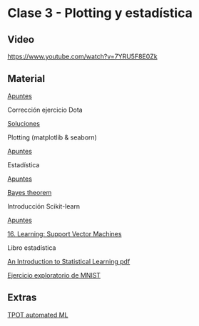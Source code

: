 # Clase 3 - Plotting y estadística

## Video
https://www.youtube.com/watch?v=7YRU5F8E0Zk

## Material
[Apuntes](https://github.com/lambdaclass/data_etudes/tree/master/clases/clase_3)

Corrección ejercicio Dota 

[Soluciones](https://gist.github.com/metdinov/f8b87c7ae9e600ffcaff0f1a305d6f2e)


Plotting (matplotlib & seaborn)

[Apuntes](https://github.com/lambdaclass/data_etudes/blob/master/clases/clase_3/clase_3_plotting.ipynb)


Estadística 

[Apuntes](https://github.com/lambdaclass/data_etudes/blob/master/clases/clase_3/clase_3_estadistica.ipynb)

[Bayes theorem](https://www.youtube.com/watch?v=HZGCoVF3YvM)


Introducción Scikit-learn 

[Apuntes](https://github.com/lambdaclass/data_etudes/blob/master/clases/clase_3/clase_3_scikit_intro.ipynb)

[16. Learning: Support Vector Machines](https://www.youtube.com/watch?v=_PwhiWxHK8o&t=1s)


Libro estadística

[An Introduction to Statistical Learning pdf](https://faculty.marshall.usc.edu/gareth-james/ISL/ISLR%20Seventh%20Printing.pdf)

[Ejercicio exploratorio de MNIST](https://github.com/lambdaclass/data_etudes/blob/master/clases/clase_3/clase_3_ejercicio_MNIST.ipynb)



## Extras
[TPOT automated ML](https://towardsdatascience.com/tpot-automated-machine-learning-in-python-4c063b3e5de9)

